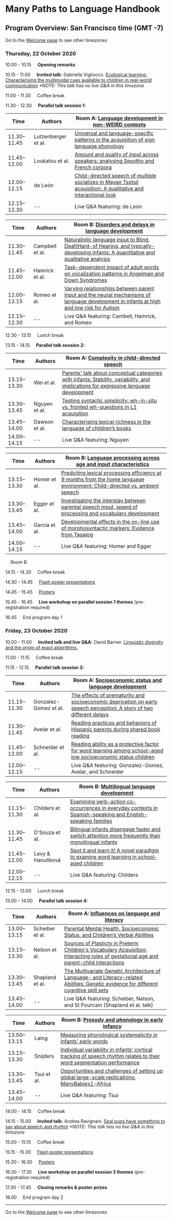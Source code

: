 # Many Paths to Language Handbook

## Program Overview: San Francisco time (GMT -7)
Go to the [Welcome page](MPaL_handbook.md) to see other timezones


### Thursday, 22 October 2020
10.00 - 10.15 &nbsp;&nbsp;&nbsp; **Opening remarks**

10.15 - 11.00 &nbsp;&nbsp;&nbsp; **Invited talk:** Gabriella Vigliocco. [Ecological learning: Characterising the multimodal cues available to children in real-world communication](./mpal/abstracts.md#gabriella-vigliocco-university-college-london) _*NOTE: This talk has no live Q&A in this timezone_

11.00 - 11.30 &nbsp;&nbsp;&nbsp; Coffee break

11.30 - 12.30 &nbsp;&nbsp;&nbsp; **Parallel talk session 1:**

|Time|Authors|Room A: [Language development in non-WEIRD contexts](./mpal/abstracts.md#language-development-in-non-weird-contexts)|
|---|---|---|
|11.30–11.45|Lutzenberger et al.|[Universal and language-specific patterns in the acquisition of sign language phonology](./mpal/abstracts.md#universal-and-language-specific-patterns-in-the-acquisition-of-sign-language-phonology)|
|11.45–12.00|Loukatou et al.|[Amount and quality of input across speakers: analysing Sesotho and French corpora](./mpal/abstracts.md#amount-and-quality-of-input-across-speakers-analysing-sesotho-and-french-corpora)|
|12.00–12.15|de León|[Child-directed speech of multiple socializes in Mayan Tsotsil acquisition: A qualitative and interactional look](./mpal/abstracts.md#child-directed-speech-of-multiple-socializers-in-mayan-tsotsil-acquisition-a-qualitative-and-interactional-look)|
|12.15–12.30| -- | Live Q&A featuring: de León|

|Time|Authors|Room B: [Disorders and delays in language development](./mpal/abstracts.md#disorders-and-delays-in-language-development)|
|---|---|---|
|11.30–11.45|Campbell et al.|[Naturalistic language input to Blind, Deaf/Hard-of Hearing, and typically-developing infants: A quantitative and qualitative analysis](./mpal/abstracts.md#naturalistic-language-input-to-blind-deafhard-of-hearing-and-typically-developing-infants-a-quantitative-and-qualitative-analysis)|
|11.45–12.00|Hamrick et al.|[Task-dependent impact of adult words on vocalization patterns in Angelman and Down Syndromes](./mpal/abstracts.md#task-dependent-impact-of-adult-words-on-vocalization-patterns-in-angelman-and-down-syndromes)|
|12.00–12.15|Romeo et al.|[Varying relationships between parent input and the neural mechanisms of language development in infants at high and low risk for Autism](./mpal/abstracts.md#varying-relationships-between-parent-input-and-the-neural-mechanisms-of-language-development-in-infants-at-high-and-low-risk-for-autism)|
|12.15–12.30| -- | Live Q&A featuring: Cambell, Hamrick, and Romeo|

12.30 - 13.15 &nbsp;&nbsp;&nbsp; Lunch break

13.15 - 14.15 &nbsp;&nbsp;&nbsp; **Parallel talk session 2:**

|Time|Authors|Room A: [Complexity in child-directed speech](./mpal/abstracts.md#complexity-in-child-directed-speech)|
|---|---|---|
|13.15–13.30|Wei et al.|[Parents' talk about conceptual categories with infants: Stability, variability, and implications for expressive language development](./mpal/abstracts.md#parents-talk-about-conceptual-categories-with-infants-stability-variability-and-implications-for-expressive-language-development)|
|13.30–13.45|Nguyen et al.|[Testing syntactic simplicity: wh-in-situ vs. fronted wh-questions in L1 acquisition](./mpal/abstracts.md#testing-syntactic-simplicity-wh-in-situ-vs-fronted-wh-questions-in-l1-acquisition)|
|13.45–14.00|Dawson et al.|[Characterising lexical richness in the language of children’s books](./mpal/abstracts.md#characterising-lexical-richness-in-the-language-of-childrens-books)|
|14.00–14.15| -- | Live Q&A featuring: Nguyen|

|Time|Authors|Room B: [Language processing across age and input characteristics](./mpal/abstracts.md#language-processing-across-age-and-input-characteristics)|
|---|---|---|
|13.15–13.30|Homer et al.|[Predicting lexical processing efficiency at 9 months from the home language environment: Child-directed vs. ambient speech](./mpal/abstracts.md#predicting-lexical-processing-efficiency-at-9-months-from-the-home-language-environment-child-directed-vs-ambient-speech)|
|13.30–13.45|Egger et al.|[Investigating the interplay between parental speech input, speed of processing and vocabulary development](./mpal/abstracts.md#investigating-the-interplay-between-parental-speech-input-speed-of-processing-and-vocabulary-development)|
|13.45–14.00|Garcia et al.|[Developmental effects in the on-line use of morphosyntactic markers: Evidence from Tagalog](./mpal/abstracts.md#developmental-effects-in-the-on-line-use-of-morphosyntactic-markers-evidence-from-tagalog)|
|14.00–14.15| -- | Live Q&A featuring: Homer and Egger|

&nbsp;&nbsp;&nbsp; Room B. 

14.15 - 14.30 &nbsp;&nbsp;&nbsp; Coffee break

14.30 - 14.45 &nbsp;&nbsp;&nbsp; [Flash poster presentations](./mpal/flash-poster-overview.md#22-october)

14.45 - 15.45 &nbsp;&nbsp;&nbsp; [Posters](./mpal/poster-overview.md#22-october)

15.45 - 16.45 &nbsp;&nbsp;&nbsp; **Live workshop on parallel session 1 themes** (pre-registration required)

16.45 &nbsp;&nbsp;&nbsp; End program day 1

### Friday, 23 October 2020
10.00 - 11.00 &nbsp;&nbsp;&nbsp; **Invited talk and live Q&A:** David Barner. [Linguistic diversity and the origin of exact algorithms.](./mpal/abstracts.md#david-barner-university-of-california-san-diego)

11.00 - 11.15 &nbsp;&nbsp;&nbsp; Coffee break

11.15 - 12.15 &nbsp;&nbsp;&nbsp; **Parallel talk session 3:**

|Time|Authors|Room A: [Socioeconomic status and language development](./mpal/abstracts.md#socioeconomic-status-and-language-development)|
|---|---|---|
|11.15–11.30|Gonzalez-Gomez et al.|[The effects of prematurity and socioeconomic deprivation on early speech perception: A story of two different delays](./mpal/abstracts.md#the-effects-of-prematurity-and-socioeconomic-deprivation-on-early-speech-perception-a-story-of-two-different-delays)|
|11.30–11.45|Avelar et al.|[Reading practices and behaviors of Hispanic parents during shared book reading](./mpal/abstracts.md#reading-practices-and-behaviors-of-hispanic-parents-during-shared-book-reading)|
|11.45–12.00|Schneider et al.|[Reading ability as a protective factor for word learning among school-aged low socioeconomic status children](./mpal/abstracts.md#reading-ability-as-a-protective-factor-for-word-learning-among-school-aged-low-socioeconomic-status-children)|
|12.00–12.15| -- | Live Q&A featuring: Gonzalez-Gomez, Avelar, and Schneider|

|Time|Authors|Room B: [Multilingual language development](./mpal/abstracts.md#multilingual-language-development)|
|---|---|---|
|11.15–11.30|Childers et al.|[Examining verb-action co-occurrences in everyday contexts in Spanish-speaking and English-speaking families](./mpal/abstracts.md#examining-verb-action-co-occurrences-in-everyday-contexts-in-spanish-speaking-and-english-speaking-families)|
|11.30–11.45|D'Souza et al.|[Bilingual infants disengage faster and switch attention more frequently than monolingual infants](./mpal/abstracts.md#bilingual-infants-disengage-faster-and-switch-attention-more-frequently-than-monolingual-infants)|
|11.45–12.00|Levy & Hanulíková|[Spot it and learn it! A novel paradigm to examine word learning in school-aged children](./mpal/abstracts.md#spot-it-and-learn-it-a-novel-paradigm-to-examine-word-learning-in-school-aged-children)|
|12.00–12.15| -- | Live Q&A featuring: Childers|

12.15 - 13.00 &nbsp;&nbsp;&nbsp; Lunch break

13.00 - 14.00 &nbsp;&nbsp;&nbsp; **Parallel talk session 4:**

|Time|Authors|Room A: [Influences on language and literacy](./mpal/abstracts.md#influences-on-language-and-literacy)|
|---|---|---|
|13.00–13.15|Scheiber et al.|[Parental Mental Health, Socioeconomic Status, and Children’s Verbal Abilities](./mpal/abstracts.md#parental-mental-health-socioeconomic-status-and-childrens-verbal-abilities)|
|13.15–13.30|Nelson et al.|[ Sources of Plasticty in Preterm Children's Vocabulary Acquisition: Interacting roles of gestational age and parent-child interactions](./mpal/abstracts.md#sources-of-plasticity-in-preterm-childrens-vocabulary-acquisition-interacting-roles-of-gestational-age-and-parent-child-interactions)|
|13.30–13.45|Shapland et al.|[ The Multivariate Genetic Architecture of Language- and Literacy-related Abilities: Genetic evidence for different cognitive skill sets](./mpal/abstracts.md#the-multivariate-genetic-architecture-of-language--and-literacy-related-abilities-genetic-evidence-for-different-cognitive-skill-sets)|
|13.45–14.00| -- | Live Q&A featuring: Scheiber, Nelson, and St Pourcain (Shapland et al. talk)|

|Time|Authors|Room B: [Prosody and phonology in early infancy](./mpal/abstracts.md#prosody-and-phonology-in-early-infancy)|
|---|---|---|
|13.00–13.15|Laing|[Measuring phonological systematicity in infants’ early words](./mpal/abstracts.md#measuring-phonological-systematicity-in-infants-early-words)|
|13.15–13.30|Snijders|[Individual variability in infants’ cortical tracking of speech rhythm relates to their word segmentation performance](./mpal/abstracts.md#individual-variability-in-infants-cortical-tracking-of-speech-rhythm-relates-to-their-word-segmentation-performance)|
|13.30–13.45|Tsui et al.|[Opportunities and challenges of setting up global large-scale replications: ManyBabies1-Africa](./mpal/abstracts.md#opportunities-and-challenges-of-setting-up-global-large-scale-replications-manybabies1-africa)|
|13.45–14.00| -- | Live Q&A featuring: Tsui|

14.00 - 14.15 &nbsp;&nbsp;&nbsp; Coffee break

14.15 - 15.00 &nbsp;&nbsp;&nbsp; **Invited talk:** Andrea Ravignani. [Seal pups have something to say about speech and rhythm](./mpal/abstracts.md#andrea-ravignani-comparative-bioacoustics-group-max-planck-institute-for-psycholinguistics) _*NOTE: This talk has no live Q&A in this timezone_

15.00 - 15.15 &nbsp;&nbsp;&nbsp; Coffee break

15.15 - 15.30 &nbsp;&nbsp;&nbsp; [Flash poster presentations](./mpal/flash-poster-overview.md#23-october)

15.30 - 16.30 &nbsp;&nbsp;&nbsp; [Posters](./mpal/poster-overview.md#23-october)

16.30 - 17.30 &nbsp;&nbsp;&nbsp; **Live workshop on parallel session 3 themes** (pre-registration required)

17.30 - 17.45 &nbsp;&nbsp;&nbsp; **Closing remarks & poster prizes**

18.00 &nbsp;&nbsp;&nbsp; End program day 2

---

Go to the [Welcome page](MPaL_handbook.md) to see other timezones
